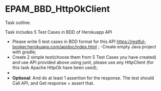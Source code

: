 # EPAM_BBD_HttpOkClient

Task outline:

Task includes 5 Test Cases in BDD of Herokuapp API

- Please write 5 test cases in BDD format for this API https://restful-booker.herokuapp.com/apidoc/index.html ;
 -Create empty Java project with gradle;
- Create 2 simple test(choose them from 5 Test Cases you have created) and use API provided above using junit, please use any HttpClient (for this task Apache HttpOk have been used);
- 
- **Optional**: And do at least 1 assertion for the response. The test should Call API, and Get response + assert that.
